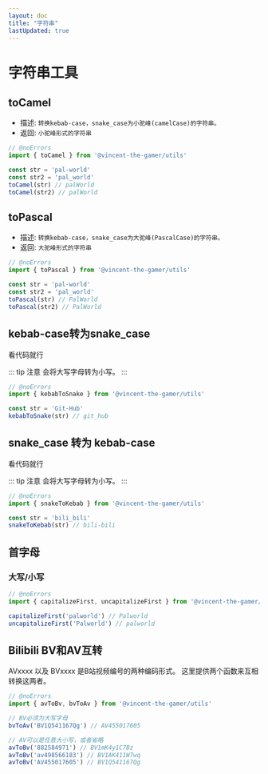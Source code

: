 ```yaml
---
layout: doc
title: "字符串"
lastUpdated: true
---
```


# 字符串工具

## toCamel
- 描述: `转换kebab-case，snake_case为小驼峰(camelCase)的字符串。`
- 返回: `小驼峰形式的字符串`

```ts twoslash
// @noErrors
import { toCamel } from '@vincent-the-gamer/utils'

const str = 'pal-world'
const str2 = 'pal_world'
toCamel(str) // palWorld
toCamel(str2) // palWorld
```

## toPascal
- 描述: `转换kebab-case，snake_case为大驼峰(PascalCase)的字符串。`
- 返回: `大驼峰形式的字符串`

```ts twoslash
// @noErrors
import { toPascal } from '@vincent-the-gamer/utils'

const str = 'pal-world'
const str2 = 'pal_world'
toPascal(str) // PalWorld
toPascal(str2) // PalWorld
```

## kebab-case转为snake_case
看代码就行

::: tip 注意
会将大写字母转为小写。
:::

```ts twoslash
// @noErrors
import { kebabToSnake } from '@vincent-the-gamer/utils'

const str = 'Git-Hub'
kebabToSnake(str) // git_hub
```

## snake_case 转为 kebab-case
看代码就行

::: tip 注意
会将大写字母转为小写。
:::

```ts twoslash
// @noErrors
import { snakeToKebab } from '@vincent-the-gamer/utils'

const str = 'bili_bili'
snakeToKebab(str) // bili-bili
```

## 首字母
### 大写/小写
```ts twoslash
// @noErrors
import { capitalizeFirst, uncapitalizeFirst } from '@vincent-the-gamer/utils'

capitalizeFirst('palworld') // Palworld
uncapitalizeFirst('Palworld') // palworld
```

## Bilibili BV和AV互转
AVxxxx 以及 BVxxxx 是B站视频编号的两种编码形式。
这里提供两个函数来互相转换这两者。

```ts twoslash
// @noErrors
import { avToBv, bvToAv } from '@vincent-the-gamer/utils'

// BV必须为大写字母
bvToAv('BV1Q541167Qg') // AV455017605

// AV可以是任意大小写，或者省略
avToBv('882584971') // BV1mK4y1C7Bz
avToBv('av498566183') // BV1AK411W7wq
avToBv('AV455017605') // BV1Q541167Qg
```
